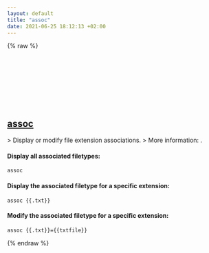 ```yaml
---
layout: default
title: "assoc"
date: 2021-06-25 18:12:13 +02:00
---
```

{% raw %}
<h2 id="assoc">
  <a href="/en/windows/assoc.html">assoc</a> <a href="#assoc"><svg class="icon">
    <use href="/assets/images/unicode_sprite.svg#link" />
  </svg></a>
</h2>
> Display or modify file extension associations.
> More information: <https://docs.microsoft.com/windows-server/administration/windows-commands/assoc>.

#### Display all associated filetypes:
```shell
assoc
```
#### Display the associated filetype for a specific extension:
```shell
assoc {{.txt}}
```
#### Modify the associated filetype for a specific extension:
```shell
assoc {{.txt}}={{txtfile}}
```
{% endraw %}